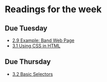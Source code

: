 # Readings for the week
## Due Tuesday
* [2.9 Example: Band Web Page](https://learn.zybooks.com/zybook/UNCOBACS200SanchezSpring2022/chapter/2/section/9)
* [3.1 Using CSS in HTML](https://learn.zybooks.com/zybook/UNCOBACS200SanchezSpring2022/chapter/3/section/1)
## Due Thursday
* [3.2 Basic Selectors](https://learn.zybooks.com/zybook/UNCOBACS200SanchezSpring2022/chapter/3/section/2)
